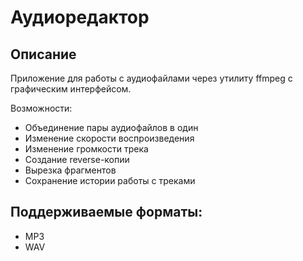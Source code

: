 # Аудиоредактор

## Описание

Приложение для работы с аудиофайлами через утилиту ffmpeg с графическим интерфейсом.

Возможности:
* Объединение пары аудиофайлов в один
* Изменение скорости воспроизведения
* Изменение громкости трека
* Создание reverse-копии
* Вырезка фрагментов
* Сохранение истории работы с треками

## Поддерживаемые форматы: 

* MP3
* WAV